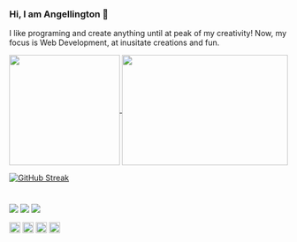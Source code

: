 ### Hi, I am Angellington 👋
I like programing and create anything until at peak of my creativity! 
Now, my focus is Web Development, at inusitate creations and fun.

  <a href="https://github.com/anuraghazra/github-readme-stats">
    <img height=200 align="center" src="https://github-readme-stats.vercel.app/api?username=Angellington&show_icons=true&theme=radical" />
  </a>
  <a href="https://github.com/anuraghazra/convoychat">
    <img height=200 width=300 align="center" src="https://github-readme-stats.vercel.app/api/top-langs/?username=Angellington&layout=compact&theme=radical" />
  </a>
  
[![GitHub Streak](https://github-readme-streak-stats.herokuapp.com/?user=Angellington&theme=tokyonight)](https://github.com/Angelligton)<br>



  

 #
 

<div> 

  <a href="https://www.instagram.com/ferr.neve/" target="_blank"><img src="https://img.shields.io/badge/-Instagram-%23E4405F?style=for-the-badge&logo=instagram&logoColor=white" target="_blank"></a>
  <a href="https://www.linkedin.com/in/ferr-wellington/" target="_blank"><img src="https://img.shields.io/badge/-LinkedIn-%230077B5?style=for-the-badge&logo=linkedin&logoColor=white" target="_blank"></a>
    <a href="https://github.com/Yukenshi" target="_blank"><img src="https://img.shields.io/badge/GitHub-100000?style=for-the-badge&logo=github&logoColor=white" target="_blank"></a>
  
</div>
<div>
  <code><img height="20" alt="html" src="https://upload.wikimedia.org/wikipedia/commons/thumb/6/61/HTML5_logo_and_wordmark.svg/512px-HTML5_logo_and_wordmark.svg.png"></code>
<code><img height="20" alt="css" src="https://upload.wikimedia.org/wikipedia/commons/thumb/d/d5/CSS3_logo_and_wordmark.svg/340px-CSS3_logo_and_wordmark.svg.png"></code>
<code><img height="20" alt="javascript" src="https://static.vecteezy.com/system/resources/previews/027/127/463/non_2x/javascript-logo-javascript-icon-transparent-free-png.png"></code>
<code><img height="20" alt="postgresql" src="https://upload.wikimedia.org/wikipedia/commons/thumb/2/29/Postgresql_elephant.svg/993px-Postgresql_elephant.svg.png"></code>
</div>

